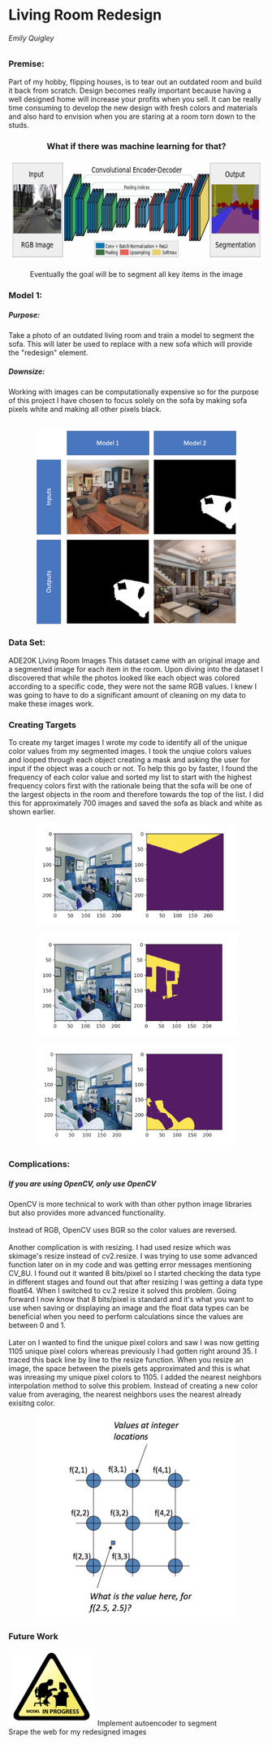 <h1> Living Room Redesign</h1>

<h6>Emily Quigley</h6>  

<h3>Premise:</h3> Part of my hobby, flipping houses, is to tear out an outdated room and build it back from scratch. Design becomes really important because having a well designed home will increase your profits when you sell. It can be really time consuming to develop the new design with fresh colors and materials and also hard to envision when you are staring at a room torn down to the studs.

<h3><p align="center">What if there was machine learning for that?<p align="center"></h3>

<p align="center">
  <img src='images/segnetarch.png' height=200/></p>
  
<p align="center">Eventually the goal will be to segment all key items in the image<p align="center">

<h3>Model 1:</h3> 

<h5>Purpose:</h5>Take a photo of an outdated living room and train a model to segment the sofa. This will later be used to replace with a new sofa which will provide the "redesign" element.


<h5>Downsize:</h5> Working with images can be computationally expensive so for the purpose of this project I have chosen to focus solely on the sofa by making sofa pixels white and making all other pixels black.
<br>
<br>

<p align="center">
  <img src='images/model_diagram.png' width=400/></p>


<h3> Data Set:</h3> ADE20K Living Room Images
This dataset came with an original image and a segmented image for each item in the room. Upon diving into the dataset I discovered that while the photos looked like each object was colored according to a specific code, they were not the same RGB values. I knew I was going to have to do a significant amount of cleaning on my data to make these images work.


<h3>Creating Targets</h3>
To create my target images I wrote my code to identify all of the unique color values from my segmented images. I took the unqiue colors values and looped through each object creating a mask and asking the user for input if the object was a couch or not. To help this go by faster, I found the frequency of each color value and sorted my list to start with the highest frequency colors first with the rationale being that the sofa will be one of the largest objects in the room and therefore towards the top of the list. I did this for approximately 700 images and saved the sofa as black and white as shown earlier.

<p align="center">
  <img src='images/sample_mask1.png' height=200/></p>
<p align="center">
  <img src='images/sample_mask2.png' height=200/></p>
<p align="center">
  <img src='images/sample_mask3.png' height=200/></p>

<h3>Complications:</h3>
<h5> If you are using OpenCV, only use OpenCV</h5>
OpenCV is more technical to work with than other python image libraries but also provides more advanced functionality.
<br>
<br>
Instead of RGB, OpenCV uses BGR so the color values are reversed. 
<br>
<br>
Another complication is with resizing. I had used resize which was skimage's resize instead of cv2.resize. I was trying to use some advanced function later on in my code and was getting error messages mentioning CV_8U. I found out it wanted 8 bits/pixel so I started checking the data type in different stages and found out that after resizing I was getting a data type float64. When I switched to cv.2 resize it solved this problem. Going forward I now know that 8 bits/pixel is standard and it's what you want to use when saving or displaying an image and the float data types can be beneficial when you need to perform calculations since the values are between 0 and 1.
<br>
<br>
Later on I wanted to find the unique pixel colors and saw I was now getting 1105 unique pixel colors whereas previously I had gotten right around 35. I traced this back line by line to the resize function. When you resize an image, the space between the pixels gets approximated and this is what was inreasing my unique pixel colors to 1105. I added the nearest neighbors interpolation method to solve this problem. Instead of creating a new color value from averaging, the nearest neighbors uses the nearest already exisitng color.

<p align="center">
  <img src='images/interpolation.png' height=400/></p>


<h3>Future Work</h3>
<img src='images/model_in_progress.png' height=150/>
Implement autoencoder to segment
<br>
Srape the web for my redesigned images
<br>
